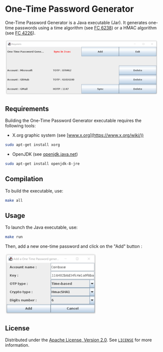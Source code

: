 # One-Time Password Generator
 
One-Time Password Generator is a Java executable (Jar). It generates one-time passwords using a time algorithm (see [FC 6238](https://tools.ietf.org/html/rfc6238)) or a HMAC algorithm (see [FC 4226](https://tools.ietf.org/html/rfc4226)).

<img src="img/preview.png" width="500" title="One-Time Password Generator preview">

## Requirements

Building the One-Time Password Generator executable requires the following tools:
- X.org graphic system (see [www.x.org](https://www.x.org/wiki/))
```bash
sudo apt-get install xorg
```
- OpenJDK (see [openjdk.java.net](https://openjdk.java.net))
```bash
sudo apt-get install openjdk-8-jre
```

## Compilation

To build the executable, use:

```bash
make all
```

## Usage

To launch the Java executable, use:
```bash
make run
```
Then, add a new one-time password and click on the "Add" button :

<img src="img/add_preview.png" width="300" title="One-Time Password Generator add preview">

## License

Distributed under the [Apache License, Version 2.0](http://www.apache.org/licenses/). See [`LICENSE`](LICENSE) for more information.
